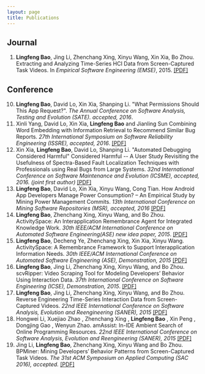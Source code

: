 ```yaml
---
layout: page
title: Publications
---
```


## Journal
1. **Lingfeng Bao**, Jing Li, Zhenchang Xing, Xinyu Wang, Xin Xia, Bo Zhou.   Extracting and Analyzing Time-Series HCI Data from Screen-Captured Task Videos.  In _Empirical Software Engineering (EMSE)_, 2015. <a href="{{ site.baseurl }}assets/EMSE.pdf">[PDF]</a>

## Conference 
10. **Lingfeng Bao**, David Lo, Xin Xia, Shanping Li. "What Permissions Should This App Request?". _The Annual Conference on Software Analysis, Testing and Evolution (SATE). accepted, 2016_.  
9. Xinli Yang, David Lo, Xin Xia, **Lingfeng Bao** and Jianling Sun Combining Word Embedding with Information Retrieval to Recommend Similar Bug Reports.  _27th International Symposium on Software Reliability Engineering (ISSRE), accepted, 2016_. <a href="{{ site.baseurl }}assets/ISSRE2016.pdf">[PDF]</a>
8. Xin Xia, **Lingfeng Bao**, David Lo, Shanping Li. "Automated Debugging Considered Harmful"  Considered Harmful -- A User Study Revisiting the Usefulness of Spectra-Based Fault Localization Techniques with Professionals using Real Bugs from Large Systems. _32nd International Conference on Software Maintenance and Evolution (ICSME), accepted, 2016. (joint first author)_ <a href="{{ site.baseurl }}assets/ICSMEmain.pdf">[PDF]</a>
7. **Lingfeng Bao**, David Lo, Xin Xia, Xinyu Wang, Cong Tian. How Android App Developers Manage Power Consumption? – An Empirical Study by Mining Power Management Commits. _13th International Conference on Mining Software Repositories (MSR), accepted, 2016_ <a href="{{ site.baseurl }}assets/ICSE16-MSR-63.pdf">[PDF]</a>
6. **Lingfeng Bao**, Zhenchang Xing, Xinyu Wang, and Bo Zhou. ActivitySpace: An Interapplication Remembrance Agent for Integrated Knowledge Work. _30th IEEE/ACM International Conference on Automated Software Engineering(ASE) new idea paper, 2015_. <a href="{{ site.baseurl }}assets/ASE2015newidea.pdf">[PDF]</a>
5. **Lingfeng Bao**,  Decheng Ye, Zhenchang Xing,  Xin Xia,   Xinyu Wang. ActivitySpace: A Remembrance Framework to Support Interapplication Information Needs. _30th IEEE/ACM International Conference on Automated Software Engineering (ASE), Demonstration, 2015_ <a href="{{ site.baseurl }}assets/ASE2015Demo.pdf">[PDF]</a>
4. **Lingfeng Bao**, Jing Li, Zhenchang Xing, Xinyu Wang, and Bo Zhou. scvRipper: Video Scraping Tool for Modeling Developers’ Behavior Using Interaction Data. _37th International Conference on Software Engineering (ICSE), Demonstration, 2015_. <a href="{{ site.baseurl }}assets/ICSE2015Demo.pdf">[PDF]</a>
3. **Lingfeng Bao**, Jing Li, Zhenchang Xing, Xinyu Wang, and Bo Zhou. Reverse Engineering Time-Series Interaction Data from Screen-Captured Videos. _22nd IEEE International Conference on Software Analysis, Evolution and Reengineering (SANER), 2015_ <a href="{{ site.baseurl }}assets/SANER2015Bao.pdf">[PDF]</a>
2. Hongwei Li, Xuejiao Zhao , Zhenchang Xing , **Lingfeng Bao** , Xin Peng , Dongjing Gao , Wenyun Zhao. amAssist: In-IDE Ambient Search of Online Programming Resources. _22nd IEEE International Conference on Software Analysis, Evolution and Reengineering (SANER), 2015_ <a href="{{ site.baseurl }}assets/SANER2015Li.pdf">[PDF]</a>
1. Jing Li, **Lingfeng Bao**, Zhenchang Xing, Xinyu Wang and Bo Zhou. BPMiner: Mining Developers’ Behavior Patterns from Screen-Captured Task Videos. _The 31st ACM Symposium on Applied Computing (SAC 2016), accepted._ <a href="{{ site.baseurl }}assets/SAC2016.pdf">[PDF]</a>